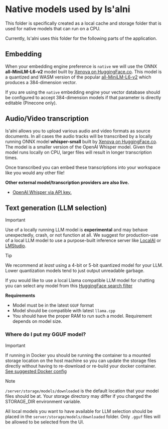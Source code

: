 # Native models used by Is'alni

This folder is specifically created as a local cache and storage folder that is used for native models that can run on a CPU.

Currently, Is'alni uses this folder for the following parts of the application.

## Embedding
When your embedding engine preference is `native` we will use the ONNX **all-MiniLM-L6-v2** model built by [Xenova on HuggingFace.co](https://huggingface.co/Xenova/all-MiniLM-L6-v2). This model is a quantized and WASM version of the popular [all-MiniLM-L6-v2](https://huggingface.co/sentence-transformers/all-MiniLM-L6-v2) which produces a 384-dimension vector.

If you are using the `native` embedding engine your vector database should be configured to accept 384-dimension models if that parameter is directly editable (Pinecone only).

## Audio/Video transcription
Is'alni allows you to upload various audio and video formats as source documents. In all cases the audio tracks will be transcribed by a locally running ONNX model **whisper-small** built by [Xenova on HuggingFace.co](https://huggingface.co/Xenova/whisper-small). The model is a smaller version of the OpenAI Whisper model. Given the model runs locally on CPU, larger files will result in longer transcription times.

Once transcribed you can embed these transcriptions into your workspace like you would any other file! 

**Other external model/transcription providers are also live.**
- [OpenAI Whisper via API key.](https://openai.com/research/whisper)

## Text generation (LLM selection)
> [!IMPORTANT]
> Use of a locally running LLM model is **experimental** and may behave unexpectedly, crash, or not function at all.
> We suggest for production-use of a local LLM model to use a purpose-built inference server like [LocalAI](https://localai.io) or [LMStudio](https://lmstudio.ai).

> [!TIP]
> We recommend at _least_ using a 4-bit or 5-bit quantized model for your LLM. Lower quantization models tend to
> just output unreadable garbage.

If you would like to use a local Llama compatible LLM model for chatting you can select any model from this [HuggingFace search filter](https://huggingface.co/models?pipeline_tag=text-generation&library=gguf&other=text-generation-inference&sort=trending)

**Requirements**
- Model must be in the latest `GGUF` format
- Model should be compatible with latest `llama.cpp`
- You should have the proper RAM to run such a model. Requirement depends on model size.

### Where do I put my GGUF model?
> [!IMPORTANT]
> If running in Docker you should be running the container to a mounted storage location on the host machine so you
> can update the storage files directly without having to re-download or re-build your docker container. [See suggested Docker config](../../../README.md#recommended-usage-with-docker-easy)

> [!NOTE]
> `/server/storage/models/downloaded` is the default location that your model files should be at. 
> Your storage directory may differ if you changed the STORAGE_DIR environment variable.

All local models you want to have available for LLM selection should be placed in the `server/storage/models/downloaded` folder. Only `.gguf` files will be allowed to be selected from the UI.